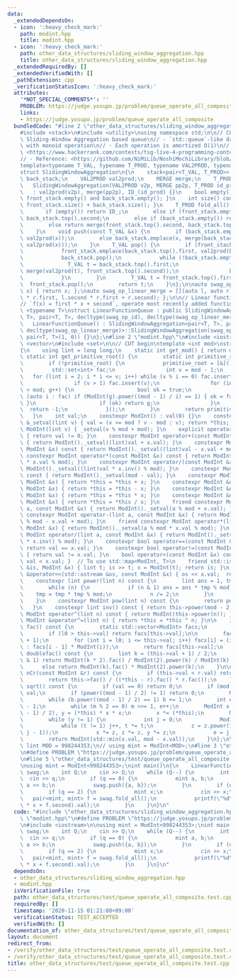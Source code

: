 ```yaml
---
data:
  _extendedDependsOn:
  - icon: ':heavy_check_mark:'
    path: modint.hpp
    title: modint.hpp
  - icon: ':heavy_check_mark:'
    path: other_data_structures/sliding_window_aggregation.hpp
    title: other_data_structures/sliding_window_aggregation.hpp
  _extendedRequiredBy: []
  _extendedVerifiedWith: []
  _pathExtension: cpp
  _verificationStatusIcon: ':heavy_check_mark:'
  attributes:
    '*NOT_SPECIAL_COMMENTS*': ''
    PROBLEM: https://judge.yosupo.jp/problem/queue_operate_all_composite
    links:
    - https://judge.yosupo.jp/problem/queue_operate_all_composite
  bundledCode: "#line 2 \"other_data_structures/sliding_window_aggregation.hpp\"\n\
    #include <stack>\n#include <utility>\nusing namespace std;\n\n// CUT begin\n//\
    \ Sliding-Window Aggregation based queue\n// - `std::queue`-like data structure\
    \ with monoid operation\n// - Each operation is amortized O(1)\n// - Verification:\
    \ <https://www.hackerrank.com/contests/tsg-live-4-programming-contest/challenges/tsg-live-4-procon-lcm-interval/submissions/code/1317888077>\n\
    // - Reference: <https://github.com/NiMiLib/NoshiMochiLibrary/blob/queue_aggregation/lib/data_structure/sequence/queue_aggregation.hpp>\n\
    template<typename T_VAL, typename T_PROD, typename VAL2PROD, typename MERGE>\n\
    struct SlidingWindowAggregation\n{\n    stack<pair<T_VAL, T_PROD>> front_stack,\
    \ back_stack;\n    VAL2PROD val2prod;\n    MERGE merge;\n    T_PROD ID_;\n\n \
    \   SlidingWindowAggregation(VAL2PROD v2p, MERGE pp2p, T_PROD id_prod)\n     \
    \   : val2prod(v2p), merge(pp2p), ID_(id_prod) {}\n    bool empty() const { return\
    \ front_stack.empty() and back_stack.empty(); }\n    int size() const { return\
    \ front_stack.size() + back_stack.size(); }\n    T_PROD fold_all() const {\n \
    \       if (empty()) return ID_;\n        else if (front_stack.empty()) return\
    \ back_stack.top().second;\n        else if (back_stack.empty()) return front_stack.top().second;\n\
    \        else return merge(front_stack.top().second, back_stack.top().second);\n\
    \    }\n    void push(const T_VAL &x) {\n        if (back_stack.empty()) back_stack.emplace(x,\
    \ val2prod(x));\n        else back_stack.emplace(x, merge(back_stack.top().second,\
    \ val2prod(x)));\n    }\n    T_VAL pop() {\n        if (front_stack.empty()) {\n\
    \            front_stack.emplace(back_stack.top().first, val2prod(back_stack.top().first));\n\
    \            back_stack.pop();\n            while (!back_stack.empty()) {\n  \
    \              T_VAL t = back_stack.top().first;\n                front_stack.emplace(t,\
    \ merge(val2prod(t), front_stack.top().second));\n                back_stack.pop();\n\
    \            }\n        }\n        T_VAL t = front_stack.top().first;\n      \
    \  front_stack.pop();\n        return t;\n    }\n};\n\nauto swag_op_id = [](auto\
    \ x) { return x; };\nauto swag_op_linear_merge = [](auto l, auto r) { return make_pair(l.first\
    \ * r.first, l.second * r.first + r.second); };\n\n// Linear function composition\n\
    // `f(x) = first * x + second`, operate most recently added function first\ntemplate\
    \ <typename T>\nstruct LinearFunctionQueue : public SlidingWindowAggregation<pair<T,\
    \ T>, pair<T, T>, decltype(swag_op_id), decltype(swag_op_linear_merge)>\n{\n \
    \   LinearFunctionQueue() : SlidingWindowAggregation<pair<T, T>, pair<T, T>, decltype(swag_op_id),\
    \ decltype(swag_op_linear_merge)>::SlidingWindowAggregation(swag_op_id, swag_op_linear_merge,\
    \ pair<T, T>(1, 0)) {}\n};\n#line 2 \"modint.hpp\"\n#include <iostream>\n#include\
    \ <vector>\n#include <set>\n\n// CUT begin\ntemplate <int mod>\nstruct ModInt\n\
    {\n    using lint = long long;\n    static int get_mod() { return mod; }\n   \
    \ static int get_primitive_root() {\n        static int primitive_root = 0;\n\
    \        if (!primitive_root) {\n            primitive_root = [&](){\n       \
    \         std::set<int> fac;\n                int v = mod - 1;\n             \
    \   for (lint i = 2; i * i <= v; i++) while (v % i == 0) fac.insert(i), v /= i;\n\
    \                if (v > 1) fac.insert(v);\n                for (int g = 1; g\
    \ < mod; g++) {\n                    bool ok = true;\n                    for\
    \ (auto i : fac) if (ModInt(g).power((mod - 1) / i) == 1) { ok = false; break;\
    \ }\n                    if (ok) return g;\n                }\n              \
    \  return -1;\n            }();\n        }\n        return primitive_root;\n \
    \   }\n    int val;\n    constexpr ModInt() : val(0) {}\n    constexpr ModInt\
    \ &_setval(lint v) { val = (v >= mod ? v - mod : v); return *this; }\n    constexpr\
    \ ModInt(lint v) { _setval(v % mod + mod); }\n    explicit operator bool() const\
    \ { return val != 0; }\n    constexpr ModInt operator+(const ModInt &x) const\
    \ { return ModInt()._setval((lint)val + x.val); }\n    constexpr ModInt operator-(const\
    \ ModInt &x) const { return ModInt()._setval((lint)val - x.val + mod); }\n   \
    \ constexpr ModInt operator*(const ModInt &x) const { return ModInt()._setval((lint)val\
    \ * x.val % mod); }\n    constexpr ModInt operator/(const ModInt &x) const { return\
    \ ModInt()._setval((lint)val * x.inv() % mod); }\n    constexpr ModInt operator-()\
    \ const { return ModInt()._setval(mod - val); }\n    constexpr ModInt &operator+=(const\
    \ ModInt &x) { return *this = *this + x; }\n    constexpr ModInt &operator-=(const\
    \ ModInt &x) { return *this = *this - x; }\n    constexpr ModInt &operator*=(const\
    \ ModInt &x) { return *this = *this * x; }\n    constexpr ModInt &operator/=(const\
    \ ModInt &x) { return *this = *this / x; }\n    friend constexpr ModInt operator+(lint\
    \ a, const ModInt &x) { return ModInt()._setval(a % mod + x.val); }\n    friend\
    \ constexpr ModInt operator-(lint a, const ModInt &x) { return ModInt()._setval(a\
    \ % mod - x.val + mod); }\n    friend constexpr ModInt operator*(lint a, const\
    \ ModInt &x) { return ModInt()._setval(a % mod * x.val % mod); }\n    friend constexpr\
    \ ModInt operator/(lint a, const ModInt &x) { return ModInt()._setval(a % mod\
    \ * x.inv() % mod); }\n    constexpr bool operator==(const ModInt &x) const {\
    \ return val == x.val; }\n    constexpr bool operator!=(const ModInt &x) const\
    \ { return val != x.val; }\n    bool operator<(const ModInt &x) const { return\
    \ val < x.val; }  // To use std::map<ModInt, T>\n    friend std::istream &operator>>(std::istream\
    \ &is, ModInt &x) { lint t; is >> t; x = ModInt(t); return is; }\n    friend std::ostream\
    \ &operator<<(std::ostream &os, const ModInt &x) { os << x.val;  return os; }\n\
    \    constexpr lint power(lint n) const {\n        lint ans = 1, tmp = this->val;\n\
    \        while (n) {\n            if (n & 1) ans = ans * tmp % mod;\n        \
    \    tmp = tmp * tmp % mod;\n            n /= 2;\n        }\n        return ans;\n\
    \    }\n    constexpr ModInt pow(lint n) const {\n        return power(n);\n \
    \   }\n    constexpr lint inv() const { return this->power(mod - 2); }\n    constexpr\
    \ ModInt operator^(lint n) const { return ModInt(this->power(n)); }\n    constexpr\
    \ ModInt &operator^=(lint n) { return *this = *this ^ n; }\n\n    inline ModInt\
    \ fac() const {\n        static std::vector<ModInt> facs;\n        int l0 = facs.size();\n\
    \        if (l0 > this->val) return facs[this->val];\n\n        facs.resize(this->val\
    \ + 1);\n        for (int i = l0; i <= this->val; i++) facs[i] = (i == 0 ? ModInt(1)\
    \ : facs[i - 1] * ModInt(i));\n        return facs[this->val];\n    }\n\n    ModInt\
    \ doublefac() const {\n        lint k = (this->val + 1) / 2;\n        if (this->val\
    \ & 1) return ModInt(k * 2).fac() / ModInt(2).power(k) / ModInt(k).fac();\n  \
    \      else return ModInt(k).fac() * ModInt(2).power(k);\n    }\n\n    ModInt\
    \ nCr(const ModInt &r) const {\n        if (this->val < r.val) return ModInt(0);\n\
    \        return this->fac() / ((*this - r).fac() * r.fac());\n    }\n\n    ModInt\
    \ sqrt() const {\n        if (val == 0) return 0;\n        if (mod == 2) return\
    \ val;\n        if (power((mod - 1) / 2) != 1) return 0;\n        ModInt b = 1;\n\
    \        while (b.power((mod - 1) / 2) == 1) b += 1;\n        int e = 0, m = mod\
    \ - 1;\n        while (m % 2 == 0) m >>= 1, e++;\n        ModInt x = power((m\
    \ - 1) / 2), y = (*this) * x * x;\n        x *= (*this);\n        ModInt z = b.power(m);\n\
    \        while (y != 1) {\n            int j = 0;\n            ModInt t = y;\n\
    \            while (t != 1) j++, t *= t;\n            z = z.power(1LL << (e -\
    \ j - 1));\n            x *= z, z *= z, y *= z;\n            e = j;\n        }\n\
    \        return ModInt(std::min(x.val, mod - x.val));\n    }\n};\n\n// constexpr\
    \ lint MOD = 998244353;\n// using mint = ModInt<MOD>;\n#line 3 \"other_data_structures/test/queue_operate_all_composite.test.cpp\"\
    \n#define PROBLEM \"https://judge.yosupo.jp/problem/queue_operate_all_composite\"\
    \n#line 5 \"other_data_structures/test/queue_operate_all_composite.test.cpp\"\n\
    \nusing mint = ModInt<998244353>;\nint main()\n{\n    LinearFunctionQueue<mint>\
    \ swag;\n    int Q;\n    cin >> Q;\n    while (Q--) {\n        int q;\n      \
    \  cin >> q;\n        if (q == 0) {\n            mint a, b;\n            cin >>\
    \ a >> b;\n            swag.push({a, b});\n        }\n        if (q == 1) swag.pop();\n\
    \        if (q == 2) {\n            mint x;\n            cin >> x;\n         \
    \   pair<mint, mint> f = swag.fold_all();\n            printf(\"%d\\n\", (f.first\
    \ * x + f.second).val);\n        }\n    }\n}\n"
  code: "#include \"other_data_structures/sliding_window_aggregation.hpp\"\n#include\
    \ \"modint.hpp\"\n#define PROBLEM \"https://judge.yosupo.jp/problem/queue_operate_all_composite\"\
    \n#include <iostream>\n\nusing mint = ModInt<998244353>;\nint main()\n{\n    LinearFunctionQueue<mint>\
    \ swag;\n    int Q;\n    cin >> Q;\n    while (Q--) {\n        int q;\n      \
    \  cin >> q;\n        if (q == 0) {\n            mint a, b;\n            cin >>\
    \ a >> b;\n            swag.push({a, b});\n        }\n        if (q == 1) swag.pop();\n\
    \        if (q == 2) {\n            mint x;\n            cin >> x;\n         \
    \   pair<mint, mint> f = swag.fold_all();\n            printf(\"%d\\n\", (f.first\
    \ * x + f.second).val);\n        }\n    }\n}\n"
  dependsOn:
  - other_data_structures/sliding_window_aggregation.hpp
  - modint.hpp
  isVerificationFile: true
  path: other_data_structures/test/queue_operate_all_composite.test.cpp
  requiredBy: []
  timestamp: '2020-11-15 01:21:08+09:00'
  verificationStatus: TEST_ACCEPTED
  verifiedWith: []
documentation_of: other_data_structures/test/queue_operate_all_composite.test.cpp
layout: document
redirect_from:
- /verify/other_data_structures/test/queue_operate_all_composite.test.cpp
- /verify/other_data_structures/test/queue_operate_all_composite.test.cpp.html
title: other_data_structures/test/queue_operate_all_composite.test.cpp
---
```

